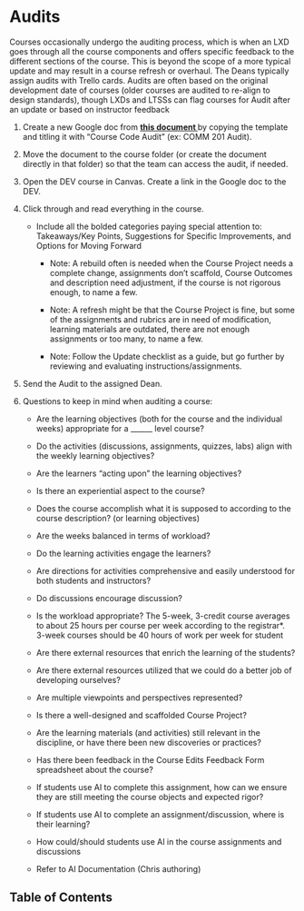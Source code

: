 # Audits



Courses occasionally undergo the auditing process, which is when an LXD goes through all the course components and offers specific feedback to the different sections of the course. This is beyond the scope of a more typical update and may result in a course refresh or overhaul. The Deans typically assign audits with Trello cards. Audits are often based on the original development date of courses (older courses are audited to re-align to design standards), though LXDs and LTSSs can flag courses for Audit after an update or based on instructor feedback
  

1. Create a new Google doc from **[this document ](https://docs.google.com/document/d/1wtcodQMxWw0HmuhsmRAD0a_azQbQEZRoi4EdPwbio6w/edit)** by copying the template and titling it with  “Course Code Audit” (ex: COMM 201 Audit). 

2. Move the document to the course folder (or create the document directly in that folder) so that the team can access the audit, if needed. 

3. Open the DEV course in Canvas. Create a link in the Google doc to the DEV. 

4. Click through and read everything in the course.
      
   - Include all the bolded categories paying special attention to: Takeaways/Key Points, Suggestions for Specific Improvements, and Options for Moving Forward 

        - Note: A rebuild often is needed when the Course Project needs a complete change, assignments don’t scaffold, Course Outcomes and description need adjustment, if the course is not rigorous enough, to name a few.
          
        - Note: A refresh might be that the Course Project is fine, but some of the assignments and rubrics are in need of modification, learning materials are outdated, there are not enough assignments or too many, to name a few.
      
        - Note: Follow the Update checklist as a guide, but go further by reviewing and evaluating instructions/assignments.

5. Send the Audit to the assigned Dean.

6. Questions to keep in mind when auditing a course:

   - Are the learning objectives (both for the course and the individual weeks) appropriate for a ______ level course?

   - Do the activities (discussions, assignments, quizzes, labs) align with the weekly learning objectives?

   - Are the learners “acting upon” the learning objectives?

   - Is there an experiential aspect to the course?

   - Does the course accomplish what it is supposed to according to the course description? (or learning objectives)

   - Are the weeks balanced in terms of workload?

   - Do the learning activities engage the learners?

   - Are directions for activities comprehensive and easily understood for both students and instructors?

   - Do discussions encourage discussion?

   - Is the workload appropriate?  The 5-week, 3-credit course averages to about 25 hours per course per week according to the registrar*. 3-week courses should be 40 hours of work per week for student

   - Are there external resources that enrich the learning of the students?

   - Are there external resources utilized that we could do a better job of developing ourselves?

   - Are multiple viewpoints and perspectives represented?

   - Is there a well-designed and scaffolded Course Project?

   - Are the learning materials (and activities) still relevant in the discipline, or have there been new discoveries or practices?

   - Has there been feedback in the Course Edits Feedback Form spreadsheet about the course?

   - If students use AI to complete this assignment, how can we ensure they are still meeting the course objects and expected rigor?

   - If students use AI to complete an assignment/discussion, where is their learning?

   - How could/should students use AI in the course assignments and discussions
   - Refer to AI Documentation (Chris authoring)

## Table of Contents
<toc></toc>